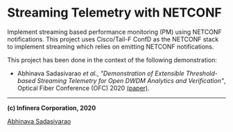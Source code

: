 # Streaming Telemetry with NETCONF

Implement streaming based performance monitoring (PM) using NETCONF notifications. This project uses Cisco/Tail-F ConfD as the NETCONF stack to implement streaming which relies on emitting NETCONF notifications.

This project has been done in the context of the following demonstration:

- Abhinava Sadasivarao _et al._, _"Demonstration of Extensible Threshold-based Streaming Telemetry for Open DWDM Analytics and Verification"_, Optical Fiber Conference (OFC) 2020 [(paper)](https://github.com/abhinava/abhinava.github.io/blob/master/papers/threshold-streaming-and-network-verification%5BOFC2020%5D.pdf).

--------
**(c) Infinera Corporation, 2020**

[Abhinava Sadasivarao](mailto:ASadasivarao@infinera.com)
